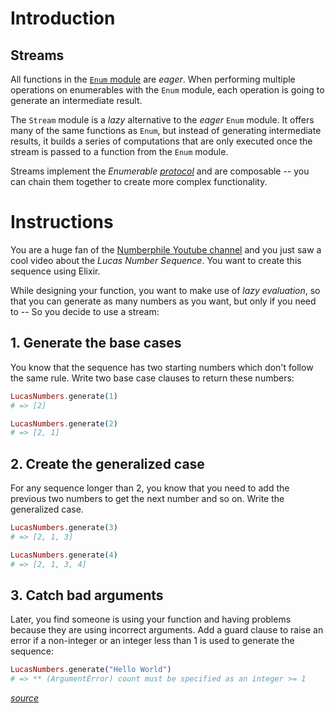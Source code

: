 # Introduction

## Streams

All functions in the [`Enum` module][exercism-enum] are _eager_. When performing multiple operations on enumerables with the `Enum` module, each operation is going to generate an intermediate result.

The `Stream` module is a _lazy_ alternative to the _eager_ `Enum` module. It offers many of the same functions as `Enum`, but instead of generating intermediate results, it builds a series of computations that are only executed once the stream is passed to a function from the `Enum` module.

Streams implement the _Enumerable [protocol][exercism-protocols]_ and are composable -- you can chain them together to create more complex functionality.

[exercism-enum]: https://exercism.org/tracks/elixir/concepts/enum
[exercism-protocols]: https://exercism.org/tracks/elixir/concepts/protocols

# Instructions

You are a huge fan of the [Numberphile Youtube channel](https://www.youtube.com/watch?v=PeUbRXnbmms) and you just saw a cool video about the _Lucas Number Sequence_. You want to create this sequence using Elixir.

While designing your function, you want to make use of _lazy evaluation_, so that you can generate as many numbers as you want, but only if you need to -- So you decide to use a stream:

## 1. Generate the base cases

You know that the sequence has two starting numbers which don't follow the same rule. Write two base case clauses to return these numbers:

```elixir
LucasNumbers.generate(1)
# => [2]

LucasNumbers.generate(2)
# => [2, 1]
```

## 2. Create the generalized case

For any sequence longer than 2, you know that you need to add the previous two numbers to get the next number and so on. Write the generalized case.

```elixir
LucasNumbers.generate(3)
# => [2, 1, 3]

LucasNumbers.generate(4)
# => [2, 1, 3, 4]
```

## 3. Catch bad arguments

Later, you find someone is using your function and having problems because they are using incorrect arguments. Add a guard clause to raise an error if a non-integer or an integer less than 1 is used to generate the sequence:

```elixir
LucasNumbers.generate("Hello World")
# => ** (ArgumentError) count must be specified as an integer >= 1
```

[_source_](https://exercism.org/tracks/elixir/exercises/lucas-numbers)
